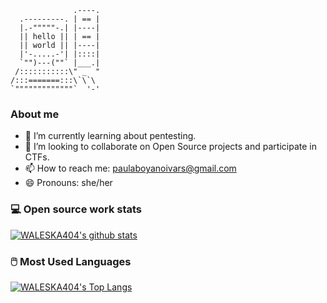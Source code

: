                   .----.
      .---------. | == |
      |.-"""""-.| |----|
      || hello || | == |
      || world || |----|
      |'-.....-'| |::::|
      `"")---(""` |___.|
     /:::::::::::\" _  "
    /:::=======:::\`\`\
    `"""""""""""""`  '-'

### About me

- 🌱 I’m currently learning about pentesting.
- 👯 I’m looking to collaborate on Open Source projects and participate in CTFs.
- 📫 How to reach me: paulaboyanoivars@gmail.com
- 😄 Pronouns: she/her

### 💻 Open source work stats

[![WALESKA404's github stats](https://github-readme-stats.vercel.app/api?username=waleska404&show_icons=true)](https://github.com/waleska404)


### 🖱️ Most Used Languages


[![WALESKA404's Top Langs](https://github-readme-stats.vercel.app/api/top-langs/?username=waleska404&layout=compact)](https://github.com/anuraghazra/github-readme-stats)


